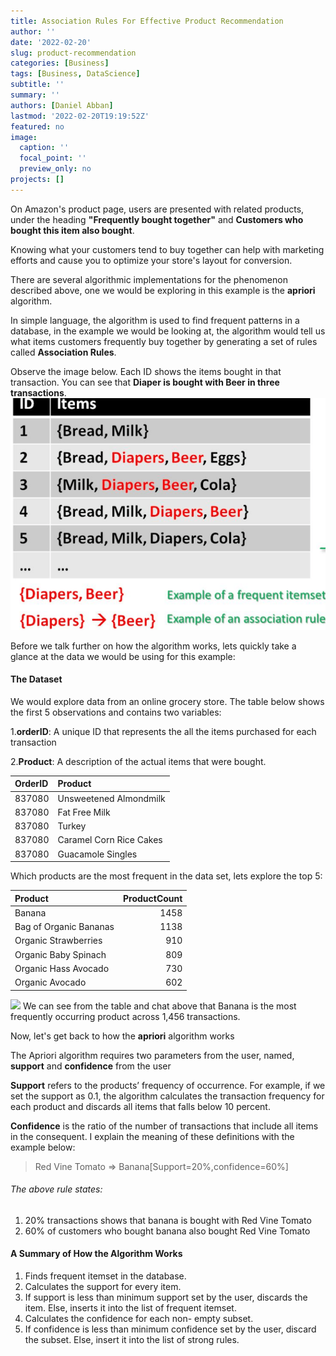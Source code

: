 ```yaml
---
title: Association Rules For Effective Product Recommendation
author: ''
date: '2022-02-20'
slug: product-recommendation
categories: [Business]
tags: [Business, DataScience]
subtitle: ''
summary: ''
authors: [Daniel Abban]
lastmod: '2022-02-20T19:19:52Z'
featured: no
image:
  caption: ''
  focal_point: ''
  preview_only: no
projects: []
---
```



On Amazon's product page, users are presented with related products, under the heading **"Frequently bought together"** and **Customers who bought this item also bought**. 

Knowing what your customers tend to buy together can help with marketing efforts and cause you to optimize your store's layout for conversion.

There are several algorithmic implementations for the phenomenon described above, one we would be exploring in this example is the **apriori** algorithm.

In simple language, the algorithm is used to find frequent patterns in a database, in the example we would be looking at, the algorithm would tell us what items customers frequently buy together by generating a set of rules called **Association Rules**.

Observe the image below. Each ID shows the items bought in that transaction. You can see that **Diaper is bought with Beer in three transactions**.
![rules](rules.png)

Before we talk further on how the algorithm works, lets quickly take a glance at the data we would be using for this example:

#### The Dataset

We would explore data from an online grocery store. The table below shows the first 5 observations and contains two variables:

1.**orderID**:  A unique ID that represents the all the items purchased for each transaction 

2.**Product**: A description of the actual items that were bought.

<table>
 <thead>
  <tr>
   <th style="text-align:left;"> OrderID </th>
   <th style="text-align:left;"> Product </th>
  </tr>
 </thead>
<tbody>
  <tr>
   <td style="text-align:left;"> 837080 </td>
   <td style="text-align:left;"> Unsweetened Almondmilk </td>
  </tr>
  <tr>
   <td style="text-align:left;"> 837080 </td>
   <td style="text-align:left;"> Fat Free Milk </td>
  </tr>
  <tr>
   <td style="text-align:left;"> 837080 </td>
   <td style="text-align:left;"> Turkey </td>
  </tr>
  <tr>
   <td style="text-align:left;"> 837080 </td>
   <td style="text-align:left;"> Caramel Corn Rice Cakes </td>
  </tr>
  <tr>
   <td style="text-align:left;"> 837080 </td>
   <td style="text-align:left;"> Guacamole Singles </td>
  </tr>
</tbody>
</table>






Which products are the most frequent in the data set, lets explore the top 5:

<table>
 <thead>
  <tr>
   <th style="text-align:left;"> Product </th>
   <th style="text-align:right;"> ProductCount </th>
  </tr>
 </thead>
<tbody>
  <tr>
   <td style="text-align:left;"> Banana </td>
   <td style="text-align:right;"> 1458 </td>
  </tr>
  <tr>
   <td style="text-align:left;"> Bag of Organic Bananas </td>
   <td style="text-align:right;"> 1138 </td>
  </tr>
  <tr>
   <td style="text-align:left;"> Organic Strawberries </td>
   <td style="text-align:right;"> 910 </td>
  </tr>
  <tr>
   <td style="text-align:left;"> Organic Baby Spinach </td>
   <td style="text-align:right;"> 809 </td>
  </tr>
  <tr>
   <td style="text-align:left;"> Organic Hass Avocado </td>
   <td style="text-align:right;"> 730 </td>
  </tr>
  <tr>
   <td style="text-align:left;"> Organic Avocado </td>
   <td style="text-align:right;"> 602 </td>
  </tr>
</tbody>
</table>

<img src="{{< blogdown/postref >}}index_files/figure-html/unnamed-chunk-3-1.png" width="672" />
We can see from the table and chat above that Banana is the most frequently occurring product across 1,456 transactions. 

Now, let's get back to how the **apriori** algorithm works

The Apriori algorithm requires two parameters from the user, named, **support** and **confidence** from the user

**Support** refers to the products’ frequency of occurrence. For example, if we set the support as 0.1, the algorithm calculates the transaction frequency for each product and discards all items that falls below 10 percent. 

**Confidence** is the ratio of the number of transactions that include all items in the consequent. I explain the meaning of these definitions with the example below:

> Red Vine Tomato => Banana[Support=20%,confidence=60%]

###### The above rule states:
1. 20% transactions shows that banana is bought with Red Vine Tomato 
2. 60% of customers who bought banana also bought Red Vine Tomato


#### A Summary of How the Algorithm Works

1. Finds frequent itemset in the database.
2. Calculates the support for every item.
3. If support is less than minimum support set by the user, discards the item. Else, inserts it into the list of frequent itemset.
4. Calculates the confidence for each non- empty subset.
5. If confidence is less than minimum confidence set by the user, discard the subset. Else, insert it into the list of strong rules.
